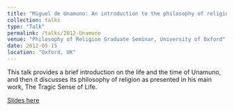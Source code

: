 ```yaml
---
title: "Miguel de Unamuno: An introduction to the philosophy of religion of Unamuno"
collection: talks
type: "Talk"
permalink: /talks/2012-Unamuno
venue: "Philosophy of Religion Graduate Seminar, University of Oxford"
date: 2012-05-15
location: "Oxford, UK"
---
```


This talk provides a brief introduction on the life and the time of Unamuno, and then it discusses its philosophy of religion as presented in his main work, The Tragic Sense of Life.

[Slides here](Unamuno.pdf)
